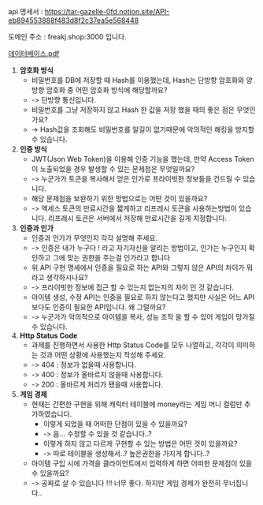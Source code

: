 api 명세서 : https://tar-gazelle-0fd.notion.site/API-eb894553888f483d8f2c37ea5e568448<p>

도메인 주소 : freakj.shop:3000 입니다.

[데이터베이스.pdf](https://github.com/user-attachments/files/16966361/Untitled.pdf)
1. **암호화 방식**
    - 비밀번호를 DB에 저장할 때 Hash를 이용했는데, Hash는 단방향 암호화와 양방향 암호화 중 어떤 암호화 방식에 해당할까요?
    - -> 단방향 통신입니다. 
    - 비밀번호를 그냥 저장하지 않고 Hash 한 값을 저장 했을 때의 좋은 점은 무엇인가요?
    - -> Hash값을 조회해도 비밀번호를 알길이 없기때문에 악의적인 해킹을 방지할 수 있습니다.
2. **인증 방식**
    - JWT(Json Web Token)을 이용해 인증 기능을 했는데, 만약 Access Token이 노출되었을 경우 발생할 수 있는 문제점은 무엇일까요?
    - -> 누군가가 토큰을 복사해서 얻은 인가로 프라이빗한 정보들을 건드릴 수 있습니다.
    - 해당 문제점을 보완하기 위한 방법으로는 어떤 것이 있을까요?
    - -> 엑세스 토큰의 만료시간을 짧게하고 리프레시 토큰을 사용하는방법이 있습니다. 리프레시 토큰은 서버에서 저장해 만료시간을 길게 지정합니다.
3. **인증과 인가**
    - 인증과 인가가 무엇인지 각각 설명해 주세요.
    - -> 인증은 내가 누구다 ! 라고 자기자신을 알리는 방법이고, 인가는 누구인지 확인하고 그에 맞는 권한을 주는걸 인가라고 합니다
    - 위 API 구현 명세에서 인증을 필요로 하는 API와 그렇지 않은 API의 차이가 뭐라고 생각하시나요?
    - -> 프라이빗한 정보에 접근 할 수 있는지 없는지의 차이 인 것 같습니다.
    - 아이템 생성, 수정 API는 인증을 필요로 하지 않는다고 했지만 사실은 어느 API보다도 인증이 필요한 API입니다. 왜 그럴까요?
    - -> 누군가가 악의적으로 아이템을 복사, 성능 조작 을 할 수 있어 게임이 망가질 수 있습니다.
4. **Http Status Code**
    - 과제를 진행하면서 사용한 Http Status Code를 모두 나열하고, 각각이 의미하는 것과 어떤 상황에 사용했는지 작성해 주세요.
    - -> 404 : 정보가 없을때 사용합니다.
    - -> 400 : 정보가 올바르지 않을때 사용합니다.
    - -> 200 : 올바르게 처리가 됐을때 사용합니다.
5. **게임 경제**
    - 현재는 간편한 구현을 위해 캐릭터 테이블에 money라는 게임 머니 컬럼만 추가하였습니다.
        - 이렇게 되었을 때 어떠한 단점이 있을 수 있을까요?
        - -> 음... 수정할 수 있을 것 같습니다..?
        - 이렇게 하지 않고 다르게 구현할 수 있는 방법은 어떤 것이 있을까요?
        - -> 따로 테이블을 생성해서..? 높은권한을 가지게 합니다..? 
    - 아이템 구입 시에 가격을 클라이언트에서 입력하게 하면 어떠한 문제점이 있을 수 있을까요?
    - -> 공짜로 살 수 있습니다 !!! 너무 좋다. 하지만 게임 경제가 완전히 무너집니다..
